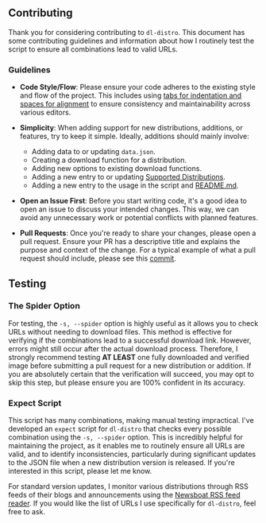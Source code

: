 ## Contributing

Thank you for considering contributing to `dl-distro`. This document has some contributing guidelines
and information about how I routinely test the script to ensure all combinations lead to valid URLs.

### Guidelines

- **Code Style/Flow**:
Please ensure your code adheres to the existing style and flow of the project. This includes using
[tabs for indentation and spaces for alignment](https://vim.fandom.com/wiki/Indent_with_tabs,_align_with_spaces)
to ensure consistency and maintainability across various editors.

- **Simplicity**:
When adding support for new distributions, additions, or features, try to keep it simple.
Ideally, additions should mainly involve:

  - Adding data to or updating `data.json`.
  - Creating a download function for a distribution.
  - Adding new options to existing download functions.
  - Adding a new entry to or updating [Supported Distributions](README.md#supported-distributions).
  - Adding a new entry to the usage in the script and [README.md](README.md#usage).

- **Open an Issue First**:
Before you start writing code, it's a good idea to open an issue to discuss your intended changes.
This way, we can avoid any unnecessary work or potential conflicts with planned features.

- **Pull Requests**:
Once you're ready to share your changes, please open a pull request.
Ensure your PR has a descriptive title and explains the purpose and context of the change.
For a typical example of what a pull request should include, please see this
[commit](https://codeberg.org/bashuser30/dl-distro/commit/04d3a8e96c49dacc9dd2f2e9f42db15b80c02241).

## Testing

### The Spider Option

For testing, the `-s, --spider` option is highly useful as it allows you to check URLs
without needing to download files.
This method is effective for verifying if the combinations lead to a successful download link.
However, errors might still occur after the actual download process.
Therefore, I strongly recommend testing **AT LEAST** one fully downloaded and verified image
before submitting a pull request for a new distribution or addition.
If you are absolutely certain that the verification will succeed, you may opt to skip this step,
but please ensure you are 100% confident in its accuracy.

### Expect Script

This script has many combinations, making manual testing impractical.
I've developed an `expect` script for `dl-distro` that checks every possible combination
using the `-s, --spider` option.
This is incredibly helpful for maintaining the project, as it enables me to routinely ensure
all URLs are valid, and to identify inconsistencies, particularly during significant updates
to the JSON file when a new distribution version is released.
If you're interested in this script, please let me know.

For standard version updates, I monitor various distributions through RSS feeds of their
blogs and announcements using the [Newsboat RSS feed reader](https://newsboat.org).
If you would like the list of URLs I use specifically for `dl-distro`, feel free to ask.
